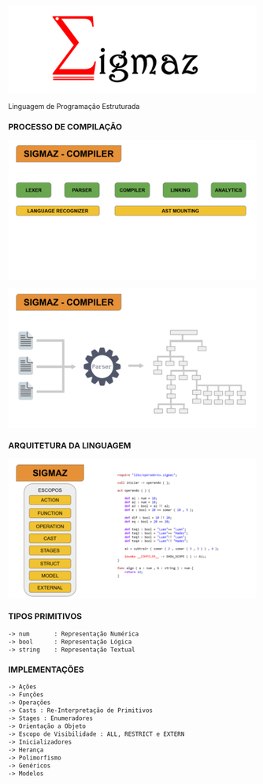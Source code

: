 
 
![Sigmaz](https://github.com/luandkg/Sigmaz/blob/master/res/logo.png)

  Linguagem de Programação Estruturada

### PROCESSO DE COMPILAÇÃO

![Sigmaz](https://raw.githubusercontent.com/luandkg/Sigmaz/master/res/imagens/sigmaz_02.png)

![Sigmaz](https://raw.githubusercontent.com/luandkg/Sigmaz/master/res/imagens/sigmaz_03.png)

### ARQUITETURA DA LINGUAGEM

![Sigmaz](https://raw.githubusercontent.com/luandkg/Sigmaz/master/res/imagens/sigmaz_01.png)

    
 ### TIPOS PRIMITIVOS
 
    -> num       : Representação Numérica
    -> bool      : Representação Lógica
    -> string    : Representação Textual
    
    
 ### IMPLEMENTAÇÕES
 
    -> Ações
    -> Funções
    -> Operações
    -> Casts : Re-Interpretação de Primitivos
    -> Stages : Enumeradores
    -> Orientação a Objeto
    -> Escopo de Visibilidade : ALL, RESTRICT e EXTERN
    -> Inicializadores
    -> Herança
    -> Polimorfismo
    -> Genéricos
    -> Modelos